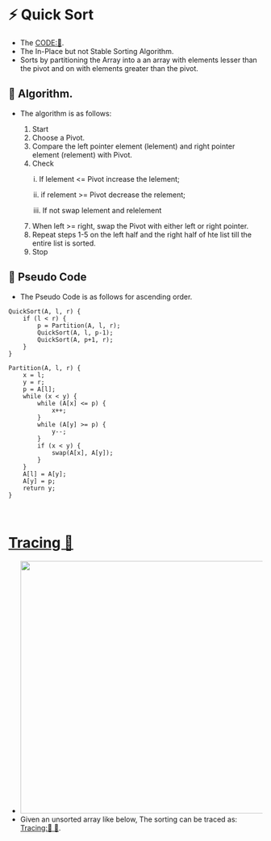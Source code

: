 # ⚡ Quick Sort
- The [CODE:📑](../../Data_Structures/Sorting_Algorithms.c#L71).
- The In-Place but not Stable Sorting Algorithm.
- Sorts by partitioning the Array into a an array with elements lesser than the pivot and on with elements greater than the pivot.

## 🔢 Algorithm.
- The algorithm is as follows:
    1. Start
    2. Choose a Pivot.
    3. Compare the left pointer element (lelement) and right pointer element (relement) with Pivot.
    4. Check

    &nbsp;
    &emsp; i. If lelement <= Pivot increase the lelement;

    &nbsp;
    &emsp; ii. if relement >= Pivot decrease the relement;

    &nbsp;
    &emsp; iii. If not swap lelement and relelement

    7. When left >= right, swap the Pivot with either left or right pointer.
    8. Repeat steps 1-5 on the left half and the right half of hte list till the entire list is sorted.
    9. Stop

## 📝 Pseudo Code
- The Pseudo Code is as follows for ascending order. 
```
QuickSort(A, l, r) {
    if (l < r) {
        p = Partition(A, l, r);
        QuickSort(A, l, p-1);
        QuickSort(A, p+1, r);
    }
}

Partition(A, l, r) {
    x = l; 
    y = r;
    p = A[l];
    while (x < y) {
        while (A[x] <= p) {
            x++;
        }
        while (A[y] >= p) {
            y--;
        }
        if (x < y) {
            swap(A[x], A[y]);
        }
    }
    A[l] = A[y];
    A[y] = p;
    return y;
}
```

&nbsp;
# [Tracing 🚧](./QuickSortTracing.md)
- <img src="../Resources/QuickSort/QuickSortPass00Step00.svg" width=500px>
- Given an unsorted array like below, The sorting can be traced as: [Tracing:🧭 🚧](./QuickSortTracing.md).

